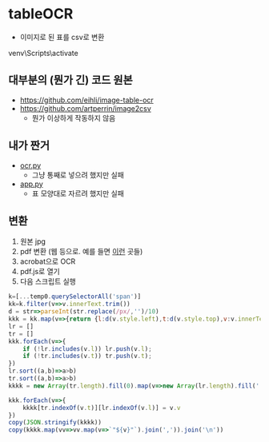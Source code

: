 # tableOCR
- 이미지로 된 표를 csv로 변환

venv\Scripts\activate

## 대부분의 (뭔가 긴) 코드 원본
- https://github.com/eihli/image-table-ocr
- https://github.com/artperrin/image2csv
	- 뭔가 이상하게 작동하지 않음

## 내가 짠거
- [ocr.py](/ocr.py)
	- 그냥 통째로 넣으려 했지만 실패
- [app.py](/app.py)
	- 표 모양대로 자르려 했지만 실패

## 변환
1. 원본 jpg
2. pdf 변환 (웹 등으로. 예를 들면 [이](https://imagetopdf.com/)[런](https://www.adobe.com/in/acrobat/online/jpg-to-pdf.html) 곳들)
3. acrobat으로 OCR
4. pdf.js로 열기
5. 다음 스크립트 실행

```js
k=[...temp0.querySelectorAll('span')]
kk=k.filter(v=>v.innerText.trim())
d = str=>parseInt(str.replace(/px/,'')/10)
kkk = kk.map(v=>{return {l:d(v.style.left),t:d(v.style.top),v:v.innerText.trim()}})
lr = []
tr = []
kkk.forEach(v=>{
	if (!lr.includes(v.l)) lr.push(v.l);
	if (!tr.includes(v.t)) tr.push(v.t);
})
lr.sort((a,b)=>a>b)
tr.sort((a,b)=>a>b)
kkkk = new Array(tr.length).fill(0).map(v=>new Array(lr.length).fill(''))

kkk.forEach(v=>{
	kkkk[tr.indexOf(v.t)][lr.indexOf(v.l)] = v.v
})
copy(JSON.stringify(kkkk))
copy(kkkk.map(vv=>vv.map(v=>`"${v}"`).join(',')).join('\n'))
```